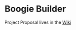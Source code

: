 # Boogie Builder
Project Proposal lives in the [Wiki](https://github.com/joedspin/BoogieBuilder/wiki)